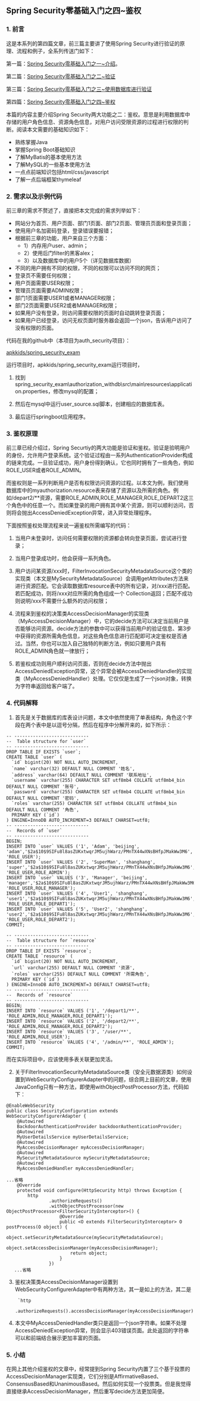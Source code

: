 ## Spring Security零基础入门之四~鉴权

### 1. 前言
这是本系列的第四篇文章，前三篇主要讲了使用Spring Security进行验证的原理、流程和例子，全系列传送门如下：

第一篇：[Spring Security零基础入门之一~介绍](https://zhuanlan.zhihu.com/p/47224331)。

第二篇：[Spring Security零基础入门之二~验证](https://zhuanlan.zhihu.com/p/47395352)

第三篇：[Spring Security零基础入门之三~使用数据库进行验证](https://zhuanlan.zhihu.com/p/47584036)

第四篇：[Spring Security零基础入门之四~鉴权](https://zhuanlan.zhihu.com/p/47873694)

本篇的内容主要介绍Spring Security两大功能之二：鉴权。意思是利用数据库中存储的用户角色信息、资源角色信息，对用户访问受限资源的过程进行权限的判断。阅读本文需要的基础知识如下：

* 熟练掌握Java
* 掌握Spring Boot基础知识
* 了解MyBatis的基本使用方法
* 了解MySQL的一些基本使用方法
* 一点点前端知识包括html/css/javascript
* 了解一点后端框架thymeleaf

### 2. 需求以及示例代码
前三章的需求不赘述了，直接把本文完成的需求列举如下：

- 网站分为首页、用户页面、部门1页面、部门2页面、管理员页面和登录页面；
- 使用用户名加密码登录，登录错误要报错；
- 根据前三章的功能，用户来自三个方面：
	- 1）内存用户user、admin；
	- 2）使用后门filter的黑客alex；
	- 3）以及数据库中的用户5个（详见数据库数据）
- 不同的用户拥有不同的权限，不同的权限可以访问不同的网页；
- 登录页不需要任何权限；
- 用户页面需要USER权限；
- 管理员页面需要ADMIN权限；
- 部门1页面需要USER1或者MANAGER权限；
- 部门2页面需要USER2或者MANAGER权限；
- 如果用户没有登录，则访问需要权限的页面时自动跳转登录页面；
- 如果用户已经登录，访问无权页面时服务器会返回一个json，告诉用户访问了没有权限的页面。

代码在我的github中（本项目为auth_security项目）：

[apkkids/spring_security_exam](https://link.zhihu.com/?target=https%3A//github.com/apkkids/spring_security_exam)

运行项目时，apkkids/spring_security_exam运行项目时，

1. 找到spring_security_exam\authorization_withdb\src\main\resources\application.properties，修改mysql的配置；

2. 然后在mysql中运行user_source.sql脚本，创建相应的数据库表。

3. 最后运行springboot应用程序。

### 3. 鉴权原理
前三章已经介绍过，Spring Securtiy的两大功能是验证和鉴权。验证是验明用户的身份，允许用户登录系统。这个验证过程由一系列AuthenticationProvider构成的链来完成。一旦验证成功，用户身份得到确认，它也同时拥有了一些角色，例如ROLE_USER或者ROLE_ADMIN。

而鉴权则是一系列判断用户是否有权限访问资源的过程。以本文为例，我们使用 数据库中的myauthorization.resource表来存储了资源以及所需的角色。例如/depart2/**资源，需要ROLE_ADMIN,ROLE_MANAGER,ROLE_DEPART2这三个角色中的任意一个。而如果登录的用户拥有其中某个资源，则可以顺利访问，否则将会抛出AccessDeniedException异常，进入异常处理程序。

下面按照鉴权处理流程来说一遍鉴权所需编写的代码：

1. 当用户未登录时，访问任何需要权限的资源都会转向登录页面，尝试进行登录；

2. 当用户登录成功时，他会获得一系列角色。

3. 用户访问某资源/xxx时，FilterInvocationSecurityMetadataSource这个类的实现类（本文是MySecurityMetadataSource）会调用getAttributes方法来进行资源匹配。它会读取数据库resource表中的所有记录，对/xxx进行匹配。若匹配成功，则将/xxx对应所需的角色组成一个 Collection<ConfigAttribute>返回；匹配不成功则说明/xxx不需要什么额外的访问权限；

4. 流程来到鉴权的决策类AccessDecisionManager的实现类（MyAccessDecisionManager）中，它的decide方法可以决定当前用户是否能够访问资源。decide方法的参数中可以获得当前用户的验证信息、第3步中获得的资源所需角色信息，对这些角色信息进行匹配即可决定鉴权是否通过。当然，你也可以加入自己独特的判断方法，例如只要用户具有ROLE_ADMIN角色就一律放行；

5. 若鉴权成功则用户顺利访问页面，否则在decide方法中抛出AccessDeniedException异常，这个异常会被AccessDeniedHandler的实现类（MyAccessDeniedHandler）处理。它仅仅是生成了一个json对象，转换为字符串返回给客户端了。

### 4. 代码解释
1. 首先是关于数据库的库表设计问题，本文中依然使用了单表结构，角色这个字段在两个表中是以逗号分隔，然后在程序中分解开来的，如下所示：

```
-- ----------------------------
--  Table structure for `user`
-- ----------------------------
DROP TABLE IF EXISTS `user`;
CREATE TABLE `user` (
  `id` bigint(20) NOT NULL AUTO_INCREMENT,
  `name` varchar(32) DEFAULT NULL COMMENT '姓名',
  `address` varchar(64) DEFAULT NULL COMMENT '联系地址',
  `username` varchar(255) CHARACTER SET utf8mb4 COLLATE utf8mb4_bin DEFAULT NULL COMMENT '账号',
  `password` varchar(255) CHARACTER SET utf8mb4 COLLATE utf8mb4_bin DEFAULT NULL COMMENT '密码',
  `roles` varchar(255) CHARACTER SET utf8mb4 COLLATE utf8mb4_bin DEFAULT NULL COMMENT '角色',
  PRIMARY KEY (`id`)
) ENGINE=InnoDB AUTO_INCREMENT=3 DEFAULT CHARSET=utf8;
-- ----------------------------
--  Records of `user`
-- ----------------------------
BEGIN;
INSERT INTO `user` VALUES ('1', 'Adam', 'beijing', 'adam','$2a$10$9SIFu8l8asZUKxtwqrJM5ujhWarz/PMnTX44wXNsBHfpJMakWw3M6', 'ROLE_USER');
INSERT INTO `user` VALUES ('2', 'SuperMan', 'shanghang', 'super','$2a$10$9SIFu8l8asZUKxtwqrJM5ujhWarz/PMnTX44wXNsBHfpJMakWw3M6', 'ROLE_USER,ROLE_ADMIN');
INSERT INTO `user` VALUES ('3', 'Manager', 'beijing', 'manager','$2a$10$9SIFu8l8asZUKxtwqrJM5ujhWarz/PMnTX44wXNsBHfpJMakWw3M6', 'ROLE_USER,ROLE_MANAGER');
INSERT INTO `user` VALUES ('4', 'User1', 'shanghang', 'user1','$2a$10$9SIFu8l8asZUKxtwqrJM5ujhWarz/PMnTX44wXNsBHfpJMakWw3M6', 'ROLE_USER,ROLE_DEPART1');
INSERT INTO `user` VALUES ('5', 'User2', 'shanghang', 'user2','$2a$10$9SIFu8l8asZUKxtwqrJM5ujhWarz/PMnTX44wXNsBHfpJMakWw3M6', 'ROLE_USER,ROLE_DEPART2');
COMMIT;

-- ----------------------------
--  Table structure for `resource`
-- ----------------------------
DROP TABLE IF EXISTS `resource`;
CREATE TABLE `resource` (
  `id` bigint(20) NOT NULL AUTO_INCREMENT,
  `url` varchar(255) DEFAULT NULL COMMENT '资源',
  `roles` varchar(255) DEFAULT NULL COMMENT '所需角色',
  PRIMARY KEY (`id`)
) ENGINE=InnoDB AUTO_INCREMENT=3 DEFAULT CHARSET=utf8;
-- ----------------------------
--  Records of `resource`
-- ----------------------------
BEGIN;
INSERT INTO `resource` VALUES ('1', '/depart1/**', 'ROLE_ADMIN,ROLE_MANAGER,ROLE_DEPART1');
INSERT INTO `resource` VALUES ('2', '/depart2/**', 'ROLE_ADMIN,ROLE_MANAGER,ROLE_DEPART2');
INSERT INTO `resource` VALUES ('3', '/user/**', 'ROLE_ADMIN,ROLE_USER');
INSERT INTO `resource` VALUES ('4', '/admin/**', 'ROLE_ADMIN');
COMMIT;
```

而在实际项目中，应该使用多表关联更加灵活。

2. 关于FilterInvocationSecurityMetadataSource类（安全元数据源类）如何设置到WebSecurityConfigurerAdapter中的问题，综合网上目前的文章，使用JavaConfig只有一种方法，即使用withObjectPostProcessor方法，代码如下：

```
@EnableWebSecurity
public class SecurityConfiguration extends WebSecurityConfigurerAdapter {
    @Autowired
    BackdoorAuthenticationProvider backdoorAuthenticationProvider;
    @Autowired
    MyUserDetailsService myUserDetailsService;
    @Autowired
    MyAccessDecisionManager myAccessDecisionManager;
    @Autowired
    MySecurityMetadataSource mySecurityMetadataSource;
    @Autowired
    MyAccessDeniedHandler myAccessDeniedHandler;

...省略
    @Override
    protected void configure(HttpSecurity http) throws Exception {
        http
                .authorizeRequests()
                .withObjectPostProcessor(new ObjectPostProcessor<FilterSecurityInterceptor>() {
                    @Override
                    public <O extends FilterSecurityInterceptor> O postProcess(O object) {
                        object.setSecurityMetadataSource(mySecurityMetadataSource);
                        object.setAccessDecisionManager(myAccessDecisionManager);
                        return object;
                    }
                })
   ...省略  
```        
   
3. 鉴权决策类AccessDecisionManager设置到WebSecurityConfigurerAdapter中有两种方法，其一是如上的方法，其二是

        `http
                .authorizeRequests().accessDecisionManager(myAccessDecisionManager)`
4. 本文中MyAccessDeniedHandler类只是返回一个json字符串。如果不处理AccessDeniedException异常，则会显示403错误页面。此处返回的字符串可以和前端结合展示更加丰富的页面。

### 5. 小结
在网上其他介绍鉴权的文章中，经常提到Spring Security内置了三个基于投票的AccessDecisionManager实现类，它们分别是AffirmativeBased、ConsensusBased和UnanimousBased。然后如何实现一个投票类。但是我觉得直接继承AccessDecisionManager，然后重写decide方法更加简便。